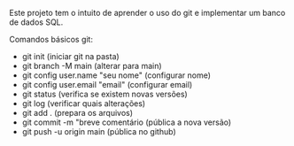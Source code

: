 Este projeto tem o intuito de aprender o uso do git e implementar um banco de dados SQL.

Comandos básicos git:
- git init (iniciar git na pasta)
- git branch -M main (alterar para main)
- git config user.name "seu nome" (configurar nome)
- git config user.email "email" (configurar email)
- git status (verifica se existem novas versões)
- git log (verificar quais alterações)
- git add . (prepara os arquivos)
- git commit -m "breve comentário (pública a nova versão)
- git push -u origin main (pública no github)